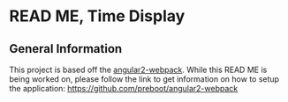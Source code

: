 # READ ME, Time Display

## General Information
This project is based off the [angular2-webpack](https://github.com/preboot/angular2-webpack).
While this READ ME is being worked on, please follow the link to get information on how to setup
the application: https://github.com/preboot/angular2-webpack

